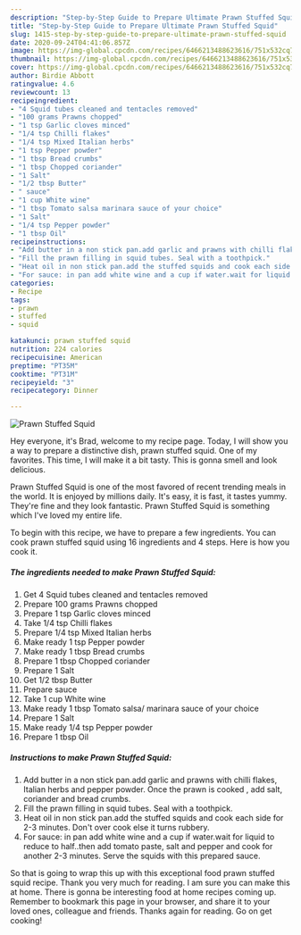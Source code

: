 ```yaml
---
description: "Step-by-Step Guide to Prepare Ultimate Prawn Stuffed Squid"
title: "Step-by-Step Guide to Prepare Ultimate Prawn Stuffed Squid"
slug: 1415-step-by-step-guide-to-prepare-ultimate-prawn-stuffed-squid
date: 2020-09-24T04:41:06.857Z
image: https://img-global.cpcdn.com/recipes/6466213488623616/751x532cq70/prawn-stuffed-squid-recipe-main-photo.jpg
thumbnail: https://img-global.cpcdn.com/recipes/6466213488623616/751x532cq70/prawn-stuffed-squid-recipe-main-photo.jpg
cover: https://img-global.cpcdn.com/recipes/6466213488623616/751x532cq70/prawn-stuffed-squid-recipe-main-photo.jpg
author: Birdie Abbott
ratingvalue: 4.6
reviewcount: 13
recipeingredient:
- "4 Squid tubes cleaned and tentacles removed"
- "100 grams Prawns chopped"
- "1 tsp Garlic cloves minced"
- "1/4 tsp Chilli flakes"
- "1/4 tsp Mixed Italian herbs"
- "1 tsp Pepper powder"
- "1 tbsp Bread crumbs"
- "1 tbsp Chopped coriander"
- "1 Salt"
- "1/2 tbsp Butter"
- " sauce"
- "1 cup White wine"
- "1 tbsp Tomato salsa marinara sauce of your choice"
- "1 Salt"
- "1/4 tsp Pepper powder"
- "1 tbsp Oil"
recipeinstructions:
- "Add butter in a non stick pan.add garlic and prawns with chilli flakes, Italian herbs and pepper powder. Once the prawn is cooked , add salt, coriander and bread crumbs."
- "Fill the prawn filling in squid tubes. Seal with a toothpick."
- "Heat oil in non stick pan.add the stuffed squids and cook each side for 2-3 minutes. Don&#39;t over cook else it turns rubbery."
- "For sauce: in pan add white wine and a cup if water.wait for liquid to reduce to half..then add tomato paste, salt and pepper and cook for another 2-3 minutes. Serve the squids with this prepared sauce."
categories:
- Recipe
tags:
- prawn
- stuffed
- squid

katakunci: prawn stuffed squid 
nutrition: 224 calories
recipecuisine: American
preptime: "PT35M"
cooktime: "PT31M"
recipeyield: "3"
recipecategory: Dinner

---
```



![Prawn Stuffed Squid](https://img-global.cpcdn.com/recipes/6466213488623616/751x532cq70/prawn-stuffed-squid-recipe-main-photo.jpg)

Hey everyone, it's Brad, welcome to my recipe page. Today, I will show you a way to prepare a distinctive dish, prawn stuffed squid. One of my favorites. This time, I will make it a bit tasty. This is gonna smell and look delicious.

Prawn Stuffed Squid is one of the most favored of recent trending meals in the world. It is enjoyed by millions daily. It's easy, it is fast, it tastes yummy. They're fine and they look fantastic. Prawn Stuffed Squid is something which I've loved my entire life.




To begin with this recipe, we have to prepare a few ingredients. You can cook prawn stuffed squid using 16 ingredients and 4 steps. Here is how you cook it.

<!--inarticleads1-->

##### The ingredients needed to make Prawn Stuffed Squid:

1. Get 4 Squid tubes cleaned and tentacles removed
1. Prepare 100 grams Prawns chopped
1. Prepare 1 tsp Garlic cloves minced
1. Take 1/4 tsp Chilli flakes
1. Prepare 1/4 tsp Mixed Italian herbs
1. Make ready 1 tsp Pepper powder
1. Make ready 1 tbsp Bread crumbs
1. Prepare 1 tbsp Chopped coriander
1. Prepare 1 Salt
1. Get 1/2 tbsp Butter
1. Prepare  sauce
1. Take 1 cup White wine
1. Make ready 1 tbsp Tomato salsa/ marinara sauce of your choice
1. Prepare 1 Salt
1. Make ready 1/4 tsp Pepper powder
1. Prepare 1 tbsp Oil




<!--inarticleads2-->

##### Instructions to make Prawn Stuffed Squid:

1. Add butter in a non stick pan.add garlic and prawns with chilli flakes, Italian herbs and pepper powder. Once the prawn is cooked , add salt, coriander and bread crumbs.
1. Fill the prawn filling in squid tubes. Seal with a toothpick.
1. Heat oil in non stick pan.add the stuffed squids and cook each side for 2-3 minutes. Don&#39;t over cook else it turns rubbery.
1. For sauce: in pan add white wine and a cup if water.wait for liquid to reduce to half..then add tomato paste, salt and pepper and cook for another 2-3 minutes. Serve the squids with this prepared sauce.




So that is going to wrap this up with this exceptional food prawn stuffed squid recipe. Thank you very much for reading. I am sure you can make this at home. There is gonna be interesting food at home recipes coming up. Remember to bookmark this page in your browser, and share it to your loved ones, colleague and friends. Thanks again for reading. Go on get cooking!
